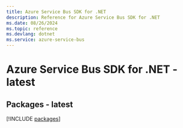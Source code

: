 ```yaml
---
title: Azure Service Bus SDK for .NET
description: Reference for Azure Service Bus SDK for .NET
ms.date: 08/26/2024
ms.topic: reference
ms.devlang: dotnet
ms.service: azure-service-bus
---
```

# Azure Service Bus SDK for .NET - latest
## Packages - latest
[!INCLUDE [packages](service-bus-index.md)]